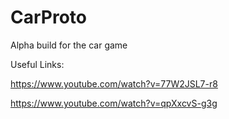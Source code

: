 # CarProto
Alpha build for the car game

Useful Links:

https://www.youtube.com/watch?v=77W2JSL7-r8

https://www.youtube.com/watch?v=qpXxcvS-g3g
